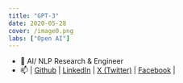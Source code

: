 ```yaml
---
title: "GPT-3"
date: 2020-05-28
cover: /image0.png
labs: ["Open AI"]
---
```


- 🔭 AI/ NLP Research & Engineer 
- 📫 | [Github](https://github.com/phanxuanphucnd) | [LinkedIn](https://www.linkedin.com/in/phanxuanphucnd/) | [X (Twitter)](https://twitter.com/phucpx247) | [Facebook](https://www.facebook.com/phanxuanphucnd) |
